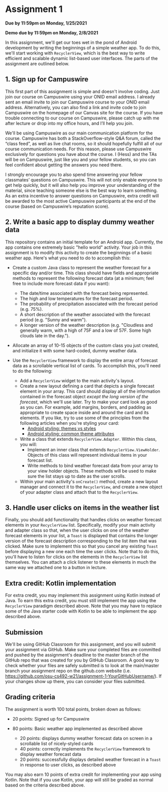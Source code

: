 # Assignment 1
**Due by 11:59pm on Monday, 1/25/2021**

**Demo due by 11:59pm on Monday, 2/8/2021**

In this assignment, we'll get our toes wet in the pond of Android development by writing the beginnings of a simple weather app.  To do this, we'll start working with `RecyclerView`, which is the best way to write efficient and scalable dynamic list-based user interfaces. The parts of the assignment are outlined below.

## 1. Sign up for Campuswire

This first part of this assignment is simple and doesn't involve coding.  Just join our course on Campuswire using your ONID email address.  I already sent an email invite to join our Campuswire course to your ONID email address.  Alternatively, you can also find a link and invite code to join Campuswire on the homepage of our Canvas site for the course.  If you have trouble connecting to our course on Campuswire, please catch up with me after lecture or drop into my office hours, and I’ll help you join.

We'll be using Campuswire as our main communication platform for the course.  Campuswire has both a StackOverflow-style Q&A forum, called the “class feed”, as well as live chat rooms, so it should hopefully fulfill all of our course communication needs.  For this reason, please use Campuswire exclusively for questions you have about the course.  I (Hess) and the TAs will be on Campuswire, just like you and your fellow students, so you can feel confident about getting the answers you need there.

I strongly encourage you to also spend time answering your fellow classmates’ questions on Campuswire. This will not only enable everyone to get help quickly, but it will also help you improve your understanding of the material, since teaching someone else is the best way to learn something.  As an extra incentive to answer questions on Campuswire, extra credit will be awarded to the most active Campuswire participants at the end of the course (based on Campuswire’s reputation score).

## 2. Write a basic app to display dummy weather data

This repository contains an initial template for an Android app.  Currently, the app contains one extremely basic "hello world" activity.  Your job in this assignment is to modify this activity to create the beginnings of a basic weather app.  Here's what you need to do to accomplish this:


  * Create a custom Java class to represent the weather forecast for a specific day and/or time.  This class should have fields and appropriate methods to represent the following forecast data (at a minimum; feel free to include more forecast data if you want):
    * The date/time associated with the forecast being represented.
    * The high and low temperatures for the forecast period.
    * The probability of precipitation associated with the forecast period (e.g. 75%).
    * A short description of the weather associated with the forecast period (e.g. "Sunny and warm").
    * A longer version of the weather description (e.g. "Cloudless and generally warm, with a high of 75F and a low of 57F.  Some high clouds late in the day.").

  * Allocate an array of 10-15 objects of the custom class you just created, and initialize it with some hard-coded, dummy weather data.

  * Use the `RecyclerView` framework to display the entire array of forecast data as a scrollable vertical list of cards.  To accomplish this, you'll need to do the following:
    * Add a `RecyclerView` widget to the main activity's layout.
    * Create a new layout defining a card that depicts a single forecast element in your array.  This card should display all of the information contained in the forecast object *except the long version of the forecast*, which we'll use later.  Try to make your card look as good as you can.  For example, add margins, borders, and padding as appropriate to create space inside and around the card and its elements.  If you like, try to use some of the principles from the following articles when you're styling your card:
      * [Android styling: themes vs styles](https://medium.com/androiddevelopers/android-styling-themes-vs-styles-ebe05f917578)
      * [Android styling: common theme attributes](https://medium.com/androiddevelopers/android-styling-common-theme-attributes-8f7c50c9eaba)
    * Write a class that extends `RecyclerView.Adapter`.  Within this class, you will:
      * Implement an inner class that extends `RecyclerView.ViewHolder`.  Objects of this class will represent individual items in your forecast list.
      * Write methods to bind weather forecast data from your array to your view holder objects.  These methods will be used to make sure the list stays up to date as the user scrolls.
    * Within your main activity's `onCreate()` method, create a new layout manager and connect it to the `RecyclerView`, and create a new object of your adapter class and attach that to the `RecyclerView`.

## 3. Handle user clicks on items in the weather list

Finally, you should add functionality that handles clicks on weather forecast elements in your `RecyclerView` list.  Specifically, modify your main activity and adapter class so that, when the user clicks on one of the weather forecast elements in your list, a `Toast` is displayed that contains the longer version of the forecast description corresponding to the list item that was clicked.  Make sure to implement this so that you cancel any existing `Toast` before displaying a new one each time the user clicks.  Note that to do this, you'll have to listen for clicks on the elements in the `RecyclerView` list themselves.  You can attach a click listener to these elements in much the same way we attached one to a button in lecture.

## Extra credit: Kotlin implementation

For extra credit, you may implement this assignment using Kotlin instead of Java.  To earn this extra credit, you must still implement the app using the `RecyclerView` paradigm described above.  Note that you may have to replace some of the Java starter code with Kotlin to be able to implement the app described above.

## Submission

We'll be using GitHub Classroom for this assignment, and you will submit your assignment via GitHub.  Make sure your completed files are committed and pushed by the assignment's deadline to the master branch of the GitHub repo that was created for you by GitHub Classroom.  A good way to check whether your files are safely submitted is to look at the main/master branch your assignment repo on the github.com website (i.e. https://github.com/osu-cs492-w21/assignment-1-YourGitHubUsername/). If your changes show up there, you can consider your files submitted.

## Grading criteria

The assignment is worth 100 total points, broken down as follows:

  * 20 points: Signed up for Campuswire

  * 80 points: Basic weather app implemented as described above
    * 20 points: displays dummy weather forecast data on screen in a scrollable list of nicely-styled cards
    * 40 points: correctly implements the `RecyclerView` framework to display weather forecast data
    * 20 points: successfully displays detailed weather forecast in a `Toast` in response to user clicks, as described above

You may also earn 10 points of extra credit for implementing your app using Kotlin.  Note that if you use Kotlin, your app will still be graded as normal based on the criteria described above.
